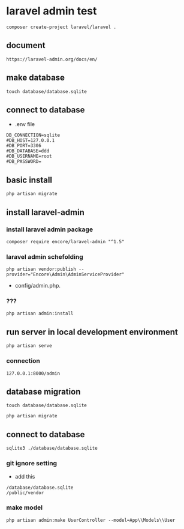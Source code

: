 # laravel admin test
```
composer create-project laravel/laravel .
```

## document
```
https://laravel-admin.org/docs/en/
```

## make database
```
touch database/database.sqlite
```

## connect to database
- .env file
```
DB_CONNECTION=sqlite
#DB_HOST=127.0.0.1
#DB_PORT=3306
#DB_DATABASE=ddd
#DB_USERNAME=root
#DB_PASSWORD=
```

## basic install
```
php artisan migrate
```

## install laravel-admin
### install laravel admin package
```
composer require encore/laravel-admin "^1.5"
```

###  laravel admin schefolding
```
php artisan vendor:publish --provider="Encore\Admin\AdminServiceProvider"
```
- config/admin.php.

### ???
```
php artisan admin:install
```

## run server in local development environment
```
php artisan serve
```

### connection
```
127.0.0.1:8000/admin
```

## database migration
```
touch database/database.sqlite
```
```
php artisan migrate
```

## connect to database
```
sqlite3 ./database/database.sqlite
```

### git ignore setting
- add this
```
/database/database.sqlite
/public/vendor
```

### make model
```
php artisan admin:make UserController --model=App\\Models\\User
```
